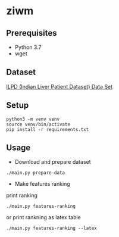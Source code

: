 # ziwm

## Prerequisites

- Python 3.7
- wget

## Dataset

[ILPD (Indian Liver Patient Dataset) Data Set](https://archive.ics.uci.edu/ml/datasets/ILPD+(Indian+Liver+Patient+Dataset))

## Setup

```shell
python3 -m venv venv
source venv/bin/activate
pip install -r requirements.txt
```

## Usage

- Download and prepare dataset
  
```shell
./main.py prepare-data
```

- Make features ranking

print ranking

```shell
./main.py features-ranking
```

or print rankning as latex table

```shell
./main.py features-ranking --latex
```
